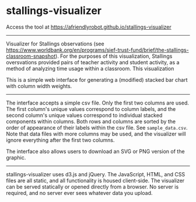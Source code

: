 # stallings-visualizer

Access the tool at <https://afriendlyrobot.github.io/stallings-visualizer>

---

Visualizer for Stallings observations (see <https://www.worldbank.org/en/programs/sief-trust-fund/brief/the-stallings-classroom-snapshot>).
For the purposes of this visualization, Stallings oversvations provided pairs of teacher activity and student activity, as a method of analyzing time usage within a classroom.
This visualization 

This is a simple web interface for generating a (modified) stacked bar chart with column width weights.

---

The interface accepts a simple csv file. Only the first two columns are used.
The first column's unique values correspond to column labels, and the second column's unique values correspond to individual stacked components within columns.
Both rows and columns are sorted by the order of appearance of their labels within the csv file.
See `sample_data.csv`.
Note that data files with more columns may be used, and the visualizer will ignore everything after the first two columns.

The interface also allows users to download an SVG or PNG version of the graphic.

---

stallings-visualizer uses d3.js and jQuery.
The JavaScript, HTML, and CSS files are all static, and all functionality is housed client-side.
The visualizer can be served statically or opened directly from a browser.
No server is required, and no server ever sees whatever data you upload.
